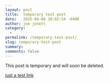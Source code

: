 ```yaml
---
layout: post
title:  temporary test post
date:   2025-04-08 18:02:54 -0400
author: joe jenett
category:
  -  
permalink: /temporary-test-post/
slug: temporary-test-post
summary: 
comments: false
---
```

This post is temporary and will soon be deleted.

<a href="https://iwebthings.joejenett.com/mixed-bag-04-08-25/">just a test link</a>




<a style="display:none;" href="https://brid.gy/publish/mastodon"><small>(cross-posted to mastodon)</small></a>